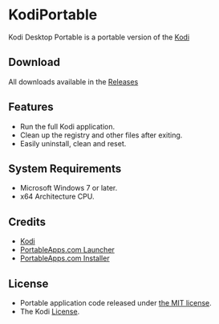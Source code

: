 # KodiPortable
Kodi Desktop Portable is a portable version of the [Kodi](https://github.com/xbmc/xbmc)

## Download
All downloads available in the [Releases](https://github.com/gek64/KodiPortable/releases)

## Features
* Run the full Kodi application.
* Clean up the registry and other files after exiting.
* Easily uninstall, clean and reset.

## System Requirements
* Microsoft Windows 7 or later.
* x64 Architecture CPU.

## Credits
* [Kodi](https://github.com/xbmc/xbmc)
* [PortableApps.com Launcher](https://portableapps.com/apps/development/portableapps.com_launcher)
* [PortableApps.com Installer](https://portableapps.com/apps/development/portableapps.com_installer)

## License
* Portable application code released under [the MIT license](https://github.com/gek64/KodiPortable/raw/main/LICENSE).
* The Kodi [License](https://github.com/xbmc/xbmc/blob/master/LICENSE.md).
